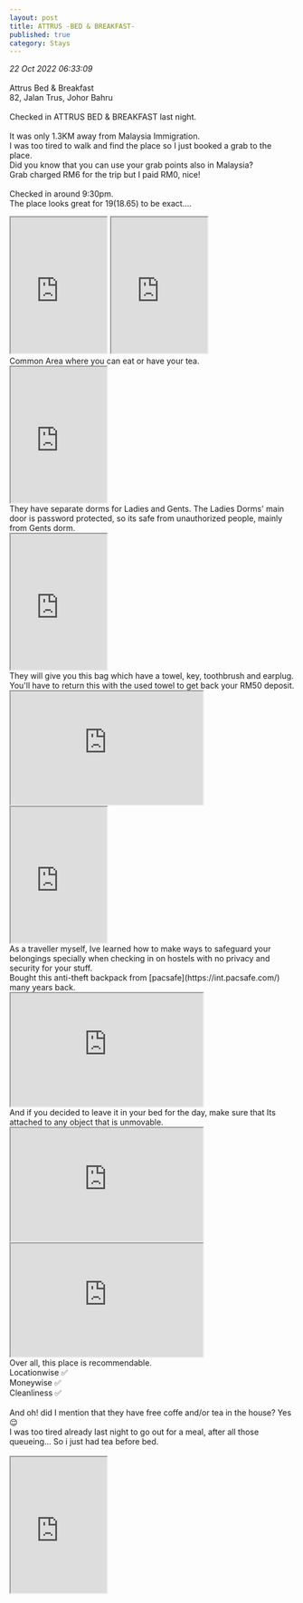 ```yaml
---
layout: post
title: ATTRUS -BED & BREAKFAST-
published: true
category: Stays
---
```

_22 Oct 2022 06:33:09_
<br>
<br>
Attrus Bed & Breakfast
<br>
82, Jalan Trus, Johor Bahru
<br>
<br>
Checked in ATTRUS BED & BREAKFAST last night.
<br>
<br>
It was only 1.3KM away from Malaysia Immigration.
<br>
I was too tired to walk and find the place so I just booked a grab to the place.
<br>
Did you know that you can use your grab points also in Malaysia?
<br>
Grab charged RM6 for the trip but I paid RM0, nice!
<br>
<br>
Checked in around 9:30pm. 
<br>
The place looks great for $19 ($18.65) to be exact....
<br>
<iframe src="https://drive.google.com/file/d/1V87yoryayvjs3BV1CWtvonApbKFg44zV/preview" width="170" height="240" allow="autoplay"></iframe>
<iframe src="https://drive.google.com/file/d/1rA_xl5kZShXfTtxaM5k1zr34BNjMXp-I/preview" width="170" height="240" allow="autoplay"></iframe>
<br>
Common Area where you can eat or have your tea. 
<br>
<iframe src="https://drive.google.com/file/d/1mZ_bd4iAX082QNgOxZ-fFEwYZ6ssXAhm/preview" width="170" height="240" allow="autoplay"></iframe>
<br>
They have separate dorms for Ladies and Gents. The Ladies Dorms' main door is password protected, so its safe from unauthorized people, mainly from Gents dorm. 
<br>
<iframe src="https://drive.google.com/file/d/1icC5EgH_jrFVASIxoVf8-1eJDM3k9b5z/preview" width="170" height="240" allow="autoplay"></iframe>
<br>
They will give you this bag which have a towel, key, toothbrush and earplug. You'll have to return this with the used towel to get back your RM50 deposit.
<br>
<iframe src="https://drive.google.com/file/d/1iH7fbbrC0Q4EDZgM0HFLlj0kILbSLRLM/preview" width="340" height="200" allow="autoplay"></iframe>
<iframe src="https://drive.google.com/file/d/1CJZfxZ1GZpTOe8bjx2dJk6R-P_bnO1cp/preview" width="170" height="240" allow="autoplay"></iframe>
<br>
As a traveller myself, Ive learned how to make ways to safeguard your belongings specially when checking in on hostels with no privacy and security for your stuff.
<br>
Bought this anti-theft backpack from [pacsafe](https://int.pacsafe.com/) many years back.
<br>
<iframe src="https://drive.google.com/file/d/1JoeIj9RQ2r5yiaNF21RTzUjMeMTzKiEA/preview" width="340" height="200" allow="autoplay"></iframe>
<br>
And if you decided to leave it in your bed for the day, make sure that Its attached to any object that is unmovable.
<br>
<iframe src="https://drive.google.com/file/d/1Ef_fC-AtBRyy2ngvE7gBrUFAIgPUMZxh/preview" width="340" height="200" allow="autoplay"></iframe>
<iframe src="https://drive.google.com/file/d/1z091zXkPCn1AAy-cNazw1RZP02yUD1qv/preview" width="340" height="200" allow="autoplay"></iframe>
<br>
Over all, this place is recommendable. 
<br>
Locationwise ✅
<br>
Moneywise ✅
<br>
Cleanliness ✅
<br>
<br>
And oh! did I mention that they have free coffe and/or tea in the house? Yes 😌
<br>
I was too tired already last night to go out for a meal, after all those queueing... So i just had tea before bed.
<br>
<br>
<iframe src="https://drive.google.com/file/d/1FrpvAWu2ntcAirbPdvrpcazeuAZUin75/preview" width="170" height="240" allow="autoplay"></iframe>

